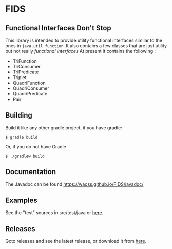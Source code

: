 # FIDS
## Functional Interfaces Don't Stop
This library is intended to provide utility functional interfaces similar to the ones in <code>java.util.function</code>.
It also contains a few classes that are just utility but not really *functional interfaces*
At present it contains the following :
* TriFunction
* TriConsumer
* TriPredicate
* Triplet
* QuadriFunction
* QuadriConsumer
* QuadriPredicate
* Pair
## Building
Build it like any other gradle project, if you have gradle:
```
$ gradle build
```
Or, if you do not have Gradle
```
$ ./gradlew build
```
## Documentation
The Javadoc can be found https://waoss.github.io/FIDS/javadoc/
## Examples
See the "test" sources in src/test/java or [here](https://waoss.github.io/FIDS/examples/com/waoss/util/fids/index.html).
## Releases
Goto releases and see the latest release, or download it from [here](https://github.com/Waoss/FIDS/releases/download/1.1/util.fids-1.1.jar).